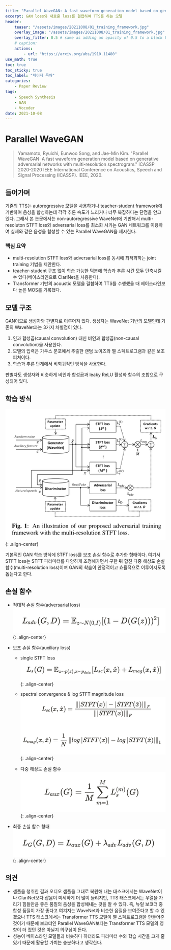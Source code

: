 ```yaml
---
title: "Parallel WaveGAN: A fast waveform generation model based on generative adversarial networks with multi-resolution spectrogram"
excerpt: GAN loss와 새로운 loss를 결합하여 TTS를 하는 모델
header:
    teaser: "/assets/images/20211008/01_training_framework.jpg"
    overlay_image: "/assets/images/20211008/01_training_framework.jpg"
    overlay_filter: 0.5 # same as adding an opacity of 0.5 to a black background
    # caption: 
    actions:
        - url: "https://arxiv.org/abs/1910.11480"
use_math: true
toc: true
toc_sticky: true
toc_label: "페이지 목차"
categories: 
    - Paper Review
tags: 
    - Speech Synthesis
    - GAN
    - Vocoder
date: 2021-10-08
---
```


# Parallel WaveGAN

> Yamamoto, Ryuichi, Eunwoo Song, and Jae-Min Kim. "Parallel WaveGAN: A fast waveform generation model based on generative adversarial networks with multi-resolution spectrogram." ICASSP 2020-2020 IEEE International Conference on Acoustics, Speech and Signal Processing (ICASSP). IEEE, 2020.

## 들어가며

기존의 TTS는 autoregressive 모델을 사용하거나 teacher-student framework에 기반하여 음성을 합성하는데 각각 추론 속도가 느리거나 너무 복잡하다는 단점을 안고 있다. 그래서 본 논문에서는 non-autoregressive WaveNet에 기반해서 multi-resoluton STFT loss와 adversarial loss를 최소화 시키는 GAN 네트워크를 이용하여 실제와 같은 음성을 합성할 수 있는 Parallel WaveGAN을 제시한다.

### 핵심 요약

- multi-resolution STFT loss와 adversarial loss를 동시에 최적화하는 joint training 기법을 제안한다.
- teacher-student 구조 없이 학습 가능한 덕분에 학습과 추론 시간 모두 단축시킬 수 있다(베이스라인으로 ClariNet을 사용한다).
- Transformer 기반의 acoustic 모델을 결합하여 TTS를 수행했을 때 베이스라인보다 높은 MOS를 기록했다.

## 모델 구조

GAN이므로 생성자와 판별자로 이루어져 있다. 생성자는 WaveNet 기반의 모델인데 기존의 WaveNet과는 3가지 차별점이 있다.

1. 인과 합성곱(causal convolution) 대신 비인과 합성곱(non-causal convolution)을 사용한다.
2. 모델의 입력은 가우스 분포에서 추출한 랜덤 노이즈와 멜 스펙트로그램과 같은 보조 피쳐이다.
3. 학습과 추론 단계에서 비회귀적인 방식을 사용한다.

판별자도 생성자와 비슷하게 비인과 합성곱과 leaky ReLU 활성화 함수의 조합으로 구성되어 있다.

## 학습 방식

![training framework](/assets/images/20211008/01_training_framework.jpg){: .align-center}  

기본적인 GAN 학습 방식에 STFT loss를 보조 손실 함수로 추가한 형태이다. 여기서 STFT loss는 STFT 파라미터를 다양하게 조정해가면서 구한 뒤 합친 다중 해상도 손실 함수(multi-resolution loss)이며 GAN의 학습이 안정적이고 효율적으로 이루어지도록 돕는다고 한다.  

## 손실 함수

- 적대적 손실 함수(adversarial loss)
![adv loss](/assets/images/20211008/02_adv_loss.jpg){: .align-center}  

- 보조 손실 함수(auxiliary loss)
    - single STFT loss
        ![single stft loss](/assets/images/20211008/03_single_stft_loss.jpg){: .align-center}  

    - spectral convergence & log STFT magnitude loss
        ![sc mag loss](/assets/images/20211008/04_sc_mag_loss.jpg){: .align-center}
    - 다중 해상도 손실 함수
        ![aux loss](/assets/images/20211008/05_aux_loss.jpg){: .align-center}
- 최종 손실 함수 형태
    ![final loss](/assets/images/20211008/06_final_loss.jpg){: .align-center}

## 의견

- 샘플을 청취한 결과 오디오 샘플을 그대로 복원해 내는 태스크에서는 WaveNet이나 ClariNet보다 잡음이 미세하게 더 많이 들리지만, TTS 태스크에서는 우열을 가리기 힘들만큼 좋은 품질의 음성을 합성해내는 것을 알 수 있다. 즉, 뉴럴 보코더 중 합성 품질이 가장 좋다고 여겨지는 WaveNet과 비슷한 음질을 보여준다고 할 수 있겠으나 TTS 태스크에서는 Transformer TTS 모델이 멜 스펙트로그램을 만들어준 것이기 때문에 보코더인 Parallel WaveGAN보다는 Transformer TTS 모델의 영향이 더 컸던 것은 아닐지 의구심이 든다.
- 성능이 베이스라인 모델들과 비슷하다 하더라도 파라미터 수와 학습 시간을 크게 줄였기 때문에 활용할 가치는 충분하다고 생각한다.